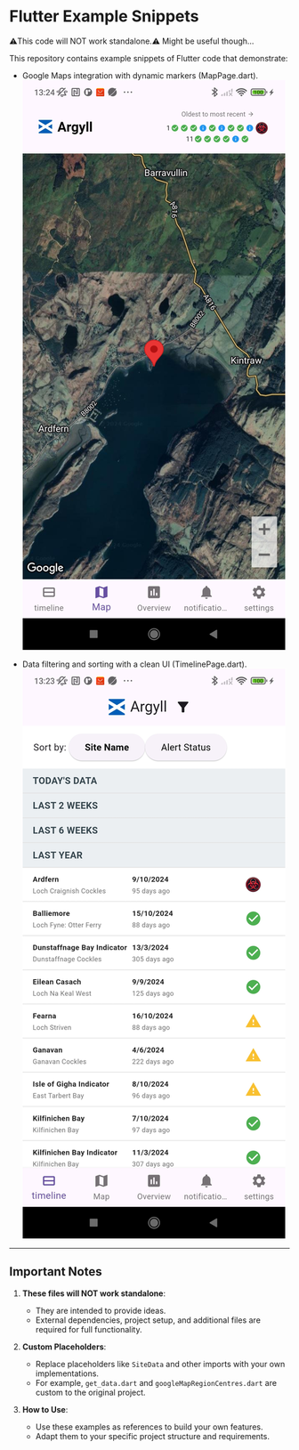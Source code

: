 # Flutter Example Snippets

⚠️This code will NOT work standalone.⚠️
 Might be useful though... 

This repository contains example snippets of Flutter code that demonstrate:

- Google Maps integration with dynamic markers (MapPage.dart).
  ![Map Page Screenshot](screenshots/map_screen.jpg)

- Data filtering and sorting with a clean UI (TimelinePage.dart).
  ![Timeline Screenshot](screenshots/timeline_screen.jpg)

---

## Important Notes

1. **These files will NOT work standalone**:
    - They are intended to provide ideas.
    - External dependencies, project setup, and additional files are required for full functionality.

2. **Custom Placeholders**:
    - Replace placeholders like `SiteData` and other imports with your own implementations.
    - For example, `get_data.dart` and `googleMapRegionCentres.dart` are custom to the original project.

3. **How to Use**:
    - Use these examples as references to build your own features.
    - Adapt them to your specific project structure and requirements.
